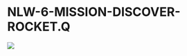 # NLW-6-MISSION-DISCOVER-ROCKET.Q

<img src="https://github.com/ItamarJoire/nlw6-mission-discover/blob/master/cover.PNG"/>
